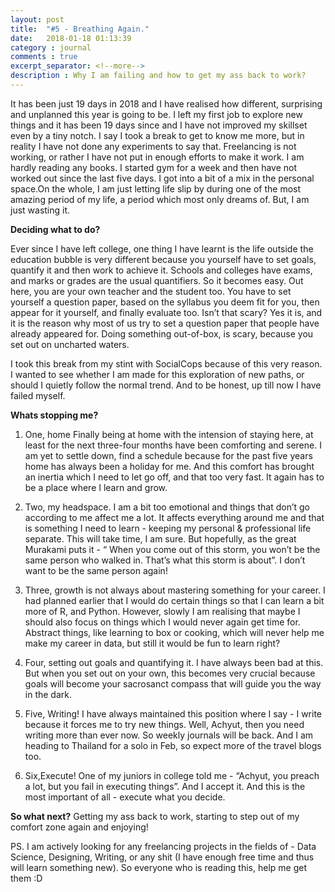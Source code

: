 ```yaml
---
layout: post
title:  "#5 - Breathing Again."
date:   2018-01-18 01:13:39
category : journal
comments : true
excerpt_separator: <!--more-->
description : Why I am failing and how to get my ass back to work?
---
```

It has been just 19 days in 2018 and I have realised how different, surprising and unplanned this year is going to be. I left my first job to explore new things and it has been 19 days since and I have not improved my skillset even by a tiny notch. I say I took a break to get to know me more, but in reality I have not done any experiments to say that. Freelancing is not working, or rather I have not put in enough efforts to make it work. I am hardly reading any books. I started gym for a week and then have not worked out since the last five days. I got into a bit of a mix in the personal space.On the whole, I am just letting life slip by during one of the most amazing period of my life, a period which most only dreams of. But, I am just wasting it.

<!--more-->

__Deciding what to do?__

Ever since I have left college, one thing I have learnt is the life outside the education bubble is very different because you yourself have to set goals, quantify it and then work to achieve it. Schools and colleges have exams, and marks or grades are the usual quantifiers. So it becomes easy. Out here, you are your own teacher and the student too. You have to set yourself a question paper, based on the syllabus you deem fit for you, then appear for it yourself, and finally evaluate too. Isn’t that scary? Yes it is, and it is the reason why most of us try to set a question paper that people have already appeared for. Doing something out-of-box, is scary, because you set out on uncharted waters.

I took this break from my stint with SocialCops because of this very reason. I wanted to see whether I am made for this exploration of new paths, or should I quietly follow the normal trend. And to be honest, up till now I have failed myself.

__Whats stopping me?__

1. One, home
Finally being at home with the intension of staying here, at least for the next three-four months have been comforting and serene. I am yet to settle down, find a schedule because for the past five years home has always been a holiday for me. And this comfort has brought an inertia which I need to let go off, and that too very fast. It again has to be a place where I learn and grow.


2. Two, my headspace.
I am a bit too emotional and things that don’t go according to me affect me a lot. It affects everything around me and that is something I need to learn - keeping my personal & professional life separate. This will take time, I am sure. But hopefully, as the great Murakami puts it - “ When you come out of this storm, you won’t be the same person who walked in. That’s what this storm is about”. I don’t want to be the same person again!


3. Three, growth is not always about mastering something for your career.
I had planned earlier that I would do certain things so that I can learn a bit more of R, and Python. However, slowly I am realising that maybe I should also focus on things which I would never again get time for. Abstract things, like learning to box or cooking, which will never help me make my career in data, but still it would be fun to learn right?


4. Four, setting out goals and quantifying it.
I have always been bad at this. But when you set out on your own, this becomes very crucial because goals will become your sacrosanct compass that will guide you the way in the dark.


5. Five, Writing!
I have always maintained this position where I say - I write because it forces me to try new things. Well, Achyut, then you need writing more than ever now. So weekly journals will be back. And I am heading to Thailand for a solo in Feb, so expect more of the travel blogs too.

6. Six,Execute!
One of my juniors in college told me - “Achyut, you preach a lot, but you fail in executing things”. And I accept it. And this is the most important of all - execute what you decide.



__So what next?__
Getting my ass back to work, starting to step out of my comfort zone again and enjoying!


PS. I am actively looking for any freelancing projects in the fields of - Data Science, Designing, Writing, or any shit (I have enough free time and thus will learn something new). So everyone who is reading this, help me get them :D
